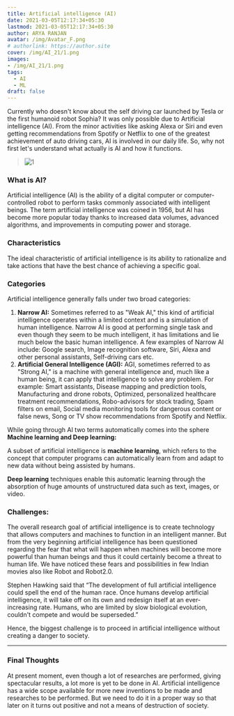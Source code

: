 ```yaml
---
title: Artificial intelligence (AI)
date: 2021-03-05T12:17:34+05:30
lastmod: 2021-03-05T12:17:34+05:30
author: ARYA RANJAN
avatar: /img/Avatar_F.png
# authorlink: https://author.site
cover: /img/AI_21/1.png
images: 
- /img/AI_21/1.png
tags:
  - AI
  - ML
draft: false
---
```


Currently who doesn't know about the self driving car launched by Tesla or the first humanoid robot Sophia? It was only possible due to Artificial intelligence (AI). From the minor activities like asking Alexa or Siri and even getting recommendations from Spotify or Netflix to one of the greatest achievement of auto driving cars, AI is involved in our daily life. So, why not first let's understand what actually is AI and how it functions. 

<!--more-->

> ![1](/img/AI_21/1.png)

### What is AI?
Artificial intelligence (AI) is the ability of a digital computer or computer-controlled robot to perform tasks commonly associated with intelligent beings. 
The term artificial intelligence was coined in 1956, but AI has become more popular today thanks to increased data volumes, advanced algorithms, and improvements in computing power and storage.

### Characteristics
The ideal characteristic of artificial intelligence is its ability to rationalize and take actions that have the best chance of achieving a specific goal.

### Categories 
Artificial intelligence generally falls under two broad categories: 

1.	**Narrow AI:** Sometimes referred to as "Weak AI," this kind of artificial intelligence operates within a limited context and is a simulation of human intelligence. Narrow AI is good at performing single task and even though they seem to be much intelligent, it has limitations and lie much below the basic human intelligence. 
A few examples of Narrow AI include: 
Google search, Image recognition software, Siri, Alexa and other personal assistants, Self-driving cars etc.
2.	 **Artificial General Intelligence (AGI):** AGI, sometimes referred to as "Strong AI," is a machine with general intelligence and, much like a human being, it can apply that intelligence to solve any problem. 
For example: Smart assistants, Disease mapping and prediction tools, Manufacturing and drone robots, Optimized, personalized healthcare treatment recommendations, Robo-advisors for stock trading, Spam filters on email, Social media monitoring tools for dangerous content or false news, Song or TV show recommendations from Spotify and Netflix.

While going through AI two terms automatically comes into the sphere **Machine learning and Deep learning:**

A subset of artificial intelligence is **machine learning**, which refers to the concept that computer programs can automatically learn from and adapt to new data without being assisted by humans. 

**Deep learning** techniques enable this automatic learning through the absorption of huge amounts of unstructured data such as text, images, or video.

### Challenges:
The overall research goal of artificial intelligence is to create technology that allows computers and machines to function in an intelligent manner. But from the very beginning artificial intelligence has been questioned regarding the fear that what will happen when machines will become more powerful than human beings and thus it could certainly become a threat to human life. We have noticed these fears and possibilities in few Indian movies also like Robot and Robot2.0.

Stephen Hawking said that “The development of full artificial intelligence could spell the end of the human race. Once humans develop artificial intelligence, it will take off on its own and redesign itself at an ever-increasing rate. Humans, who are limited by slow biological evolution, couldn't compete and would be superseded.”

Hence, the biggest challenge is to proceed in artificial intelligence without creating a danger to society.

---
### Final Thoughts 
At present moment, even though a lot of researches are performed, giving spectacular results, a lot more is yet to be done in AI. Artificial intelligence has a wide scope available for more new inventions to be made and researches to be performed. But we need to do it in a proper way so that later on it turns out positive and not a means of destruction of society.

